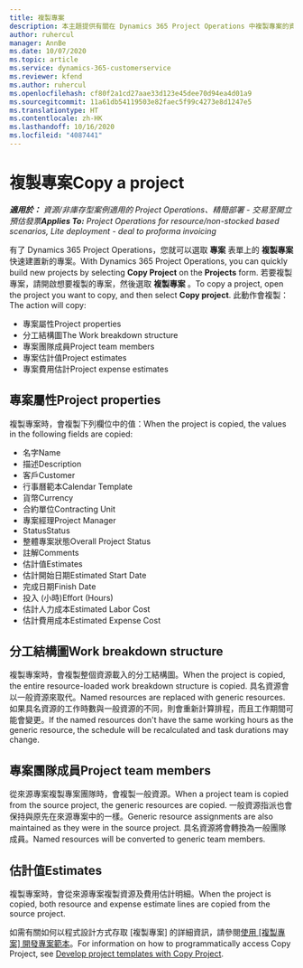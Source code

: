 ```yaml
---
title: 複製專案
description: 本主題提供有關在 Dynamics 365 Project Operations 中複製專案的資訊。
author: ruhercul
manager: AnnBe
ms.date: 10/07/2020
ms.topic: article
ms.service: dynamics-365-customerservice
ms.reviewer: kfend
ms.author: ruhercul
ms.openlocfilehash: cf80f2a1cd27aae33d123e45dee70d94ea4d01a9
ms.sourcegitcommit: 11a61db54119503e82faec5f99c4273e8d1247e5
ms.translationtype: HT
ms.contentlocale: zh-HK
ms.lasthandoff: 10/16/2020
ms.locfileid: "4087441"
---
```

# <a name="copy-a-project"></a><span data-ttu-id="bf1f1-103">複製專案</span><span class="sxs-lookup"><span data-stu-id="bf1f1-103">Copy a project</span></span>

<span data-ttu-id="bf1f1-104">_**適用於：** 資源/非庫存型案例適用的 Project Operations、精簡部署 - 交易至開立預估發票_</span><span class="sxs-lookup"><span data-stu-id="bf1f1-104">_**Applies To:** Project Operations for resource/non-stocked based scenarios, Lite deployment - deal to proforma invoicing_</span></span>

<span data-ttu-id="bf1f1-105">有了 Dynamics 365 Project Operations，您就可以選取 **專案** 表單上的 **複製專案** 快速建置新的專案。</span><span class="sxs-lookup"><span data-stu-id="bf1f1-105">With Dynamics 365 Project Operations, you can quickly build new projects by selecting **Copy Project** on the **Projects** form.</span></span> <span data-ttu-id="bf1f1-106">若要複製專案，請開啟想要複製的專案，然後選取 **複製專案** 。</span><span class="sxs-lookup"><span data-stu-id="bf1f1-106">To copy a project, open the project you want to copy, and then select **Copy project**.</span></span> <span data-ttu-id="bf1f1-107">此動作會複製：</span><span class="sxs-lookup"><span data-stu-id="bf1f1-107">The action will copy:</span></span>

- <span data-ttu-id="bf1f1-108">專案屬性</span><span class="sxs-lookup"><span data-stu-id="bf1f1-108">Project properties</span></span>
- <span data-ttu-id="bf1f1-109">分工結構圖</span><span class="sxs-lookup"><span data-stu-id="bf1f1-109">The Work breakdown structure</span></span>
- <span data-ttu-id="bf1f1-110">專案團隊成員</span><span class="sxs-lookup"><span data-stu-id="bf1f1-110">Project team members</span></span>
- <span data-ttu-id="bf1f1-111">專案估計值</span><span class="sxs-lookup"><span data-stu-id="bf1f1-111">Project estimates</span></span>
- <span data-ttu-id="bf1f1-112">專案費用估計</span><span class="sxs-lookup"><span data-stu-id="bf1f1-112">Project expense estimates</span></span>

## <a name="project-properties"></a><span data-ttu-id="bf1f1-113">專案屬性</span><span class="sxs-lookup"><span data-stu-id="bf1f1-113">Project properties</span></span>

<span data-ttu-id="bf1f1-114">複製專案時，會複製下列欄位中的值：</span><span class="sxs-lookup"><span data-stu-id="bf1f1-114">When the project is copied, the values in the following fields are copied:</span></span>

- <span data-ttu-id="bf1f1-115">名字</span><span class="sxs-lookup"><span data-stu-id="bf1f1-115">Name</span></span>
- <span data-ttu-id="bf1f1-116">描述</span><span class="sxs-lookup"><span data-stu-id="bf1f1-116">Description</span></span>
- <span data-ttu-id="bf1f1-117">客戶</span><span class="sxs-lookup"><span data-stu-id="bf1f1-117">Customer</span></span>
- <span data-ttu-id="bf1f1-118">行事曆範本</span><span class="sxs-lookup"><span data-stu-id="bf1f1-118">Calendar Template</span></span>
- <span data-ttu-id="bf1f1-119">貨幣</span><span class="sxs-lookup"><span data-stu-id="bf1f1-119">Currency</span></span>
- <span data-ttu-id="bf1f1-120">合約單位</span><span class="sxs-lookup"><span data-stu-id="bf1f1-120">Contracting Unit</span></span>
- <span data-ttu-id="bf1f1-121">專案經理</span><span class="sxs-lookup"><span data-stu-id="bf1f1-121">Project Manager</span></span>
- <span data-ttu-id="bf1f1-122">Status</span><span class="sxs-lookup"><span data-stu-id="bf1f1-122">Status</span></span>
- <span data-ttu-id="bf1f1-123">整體專案狀態</span><span class="sxs-lookup"><span data-stu-id="bf1f1-123">Overall Project Status</span></span>
- <span data-ttu-id="bf1f1-124">註解</span><span class="sxs-lookup"><span data-stu-id="bf1f1-124">Comments</span></span>
- <span data-ttu-id="bf1f1-125">估計值</span><span class="sxs-lookup"><span data-stu-id="bf1f1-125">Estimates</span></span>
- <span data-ttu-id="bf1f1-126">估計開始日期</span><span class="sxs-lookup"><span data-stu-id="bf1f1-126">Estimated Start Date</span></span>
- <span data-ttu-id="bf1f1-127">完成日期</span><span class="sxs-lookup"><span data-stu-id="bf1f1-127">Finish Date</span></span>
- <span data-ttu-id="bf1f1-128">投入 (小時)</span><span class="sxs-lookup"><span data-stu-id="bf1f1-128">Effort (Hours)</span></span>
- <span data-ttu-id="bf1f1-129">估計人力成本</span><span class="sxs-lookup"><span data-stu-id="bf1f1-129">Estimated Labor Cost</span></span>
- <span data-ttu-id="bf1f1-130">估計費用成本</span><span class="sxs-lookup"><span data-stu-id="bf1f1-130">Estimated Expense Cost</span></span>

## <a name="work-breakdown-structure"></a><span data-ttu-id="bf1f1-131">分工結構圖</span><span class="sxs-lookup"><span data-stu-id="bf1f1-131">Work breakdown structure</span></span>

<span data-ttu-id="bf1f1-132">複製專案時，會複製整個資源載入的分工結構圖。</span><span class="sxs-lookup"><span data-stu-id="bf1f1-132">When the project is copied, the entire resource-loaded work breakdown structure is copied.</span></span> <span data-ttu-id="bf1f1-133">具名資源會以一般資源來取代。</span><span class="sxs-lookup"><span data-stu-id="bf1f1-133">Named resources are replaced with generic resources.</span></span> <span data-ttu-id="bf1f1-134">如果具名資源的工作時數與一般資源的不同，則會重新計算排程，而且工作期間可能會變更。</span><span class="sxs-lookup"><span data-stu-id="bf1f1-134">If the named resources don't have the same working hours as the generic resource, the schedule will be recalculated and task durations may change.</span></span>

## <a name="project-team-members"></a><span data-ttu-id="bf1f1-135">專案團隊成員</span><span class="sxs-lookup"><span data-stu-id="bf1f1-135">Project team members</span></span>

<span data-ttu-id="bf1f1-136">從來源專案複製專案團隊時，會複製一般資源。</span><span class="sxs-lookup"><span data-stu-id="bf1f1-136">When a project team is copied from the source project, the generic resources are copied.</span></span> <span data-ttu-id="bf1f1-137">一般資源指派也會保持與原先在來源專案中的一樣。</span><span class="sxs-lookup"><span data-stu-id="bf1f1-137">Generic resource assignments are also maintained as they were in the source project.</span></span> <span data-ttu-id="bf1f1-138">具名資源將會轉換為一般團隊成員。</span><span class="sxs-lookup"><span data-stu-id="bf1f1-138">Named resources will be converted to generic team members.</span></span>

## <a name="estimates"></a><span data-ttu-id="bf1f1-139">估計值</span><span class="sxs-lookup"><span data-stu-id="bf1f1-139">Estimates</span></span>

<span data-ttu-id="bf1f1-140">複製專案時，會從來源專案複製資源及費用估計明細。</span><span class="sxs-lookup"><span data-stu-id="bf1f1-140">When the project is copied, both resource and expense estimate lines are copied from the source project.</span></span> 

<span data-ttu-id="bf1f1-141">如需有關如何以程式設計方式存取 [複製專案] 的詳細資訊，請參閱[使用 [複製專案] 開發專案範本](dev-copy-project.md)。</span><span class="sxs-lookup"><span data-stu-id="bf1f1-141">For information on how to programmatically access Copy Project, see [Develop project templates with Copy Project](dev-copy-project.md).</span></span>
